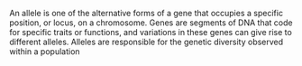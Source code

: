 An allele is one of the alternative forms of a gene that occupies a specific position, or locus, on a chromosome. Genes are segments of DNA that code for specific traits or functions, and variations in these genes can give rise to different alleles. Alleles are responsible for the genetic diversity observed within a population